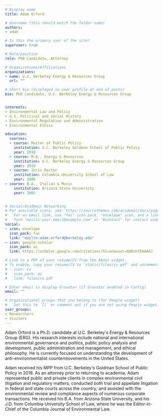 ```yaml
---
# Display name
title: Adam Orford

# Username (this should match the folder name)
authors:
- adam

# Is this the primary user of the site?
superuser: true

# Role/position
role: PhD Candidate, Attorney

# Organizations/Affiliations
organizations:
- name: U.C. Berkeley Energy & Resources Group
  url: ""

# Short bio (displayed in user profile at end of posts)
bio: PhD Candidate, U.C. Berkeley Energy & Resources Group


interests:
- Environmental Law and Policy
- U.S. Political and Social History 
- Environmental Regulation and Administration
- Environmental Ethics

education:
  courses:
  - course: Master of Public Policy
    institution: U.C. Berkeley Goldman School of Public Policy
    year: 2018
  - course: M.A., Energy & Resources
    institution: U.C. Berkeley Energy & Resources Group
    year: 2018
  - course: Juris Doctor
    institution: Columbia University School of Law
    year: 2006
- course: B.A., Italian & Music
    institution: Arizona State University
    year: 2002
	

# Social/Academic Networking
# For available icons, see: https://sourcethemes.com/academic/docs/page-builder/#icons
#   For an email link, use "fas" icon pack, "envelope" icon, and a link in the
#   form "mailto:your-email@example.com" or "#contact" for contact widget.
social:
- icon: envelope
  icon_pack: fas
  link: "mailto:adam.orford@berkeley.edu"
- icon: google-scholar
  icon_pack: ai
  link: https://scholar.google.com/citations?hl=en&user=bQ0ubfEAAAAJ

# Link to a PDF of your resume/CV from the About widget.
# To enable, copy your resume/CV to `static/files/cv.pdf` and uncomment the lines below.
# - icon: cv
#   icon_pack: ai
#   link: files/cv.pdf

# Enter email to display Gravatar (if Gravatar enabled in Config)
email: ""

# Organizational groups that you belong to (for People widget)
#   Set this to `[]` or comment out if you are not using People widget.
user_groups:
- Researchers
- Visitors
---
```


Adam Orford is a Ph.D. candidate at U.C. Berkeley's Energy & Resources Group (ERG). His research interests include national and international environmental governance and politics, public policy analysis and development, public administration and management, and ethical philosophy. He is currently focused on understanding the development of anti-environmentalist countermovements in the United States. 

Adam received his MPP from U.C. Berkeley's Goldman School of Public Policy in 2018. As an attorney prior to returning to academia, Adam represented public and private clients in complex environmental civil litigation and regulatory matters; conducted both trial and appellate litigation in federal and state courts across the country; and assisted with the environmental review and compliance aspects of numerous corporate transactions. He received his B.A. from Arizona State University, and his J.D. from Columbia University School of Law, where he was the Editor-in-Chief of the Columbia Journal of Environmental Law. 
